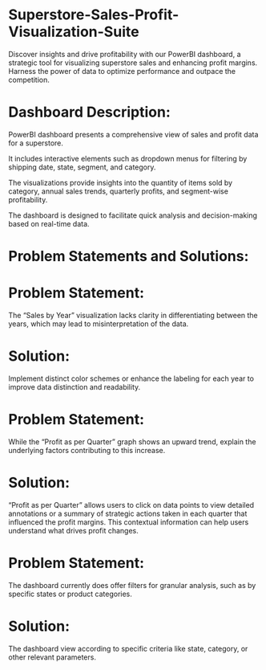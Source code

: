 # Superstore-Sales-Profit-Visualization-Suite
Discover insights and drive profitability with our PowerBI dashboard, a strategic tool for visualizing superstore sales and enhancing profit margins. Harness the power of data to optimize performance and outpace the competition.

# Dashboard Description:
PowerBI dashboard presents a comprehensive view of sales and profit data for a superstore. 

It includes interactive elements such as dropdown menus for filtering by shipping date, state, segment, and category. 

The visualizations provide insights into the quantity of items sold by category, annual sales trends, quarterly profits, and segment-wise profitability. 

The dashboard is designed to facilitate quick analysis and decision-making based on real-time data.

# Problem Statements and Solutions:

# Problem Statement: 
The “Sales by Year” visualization lacks clarity in differentiating between the years, which may lead to misinterpretation of the data. 

# Solution: 
Implement distinct color schemes or enhance the labeling for each year to improve data distinction and readability.

# Problem Statement: 
While the “Profit as per Quarter” graph shows an upward trend, explain the underlying factors contributing to this increase. 

# Solution: 
“Profit as per Quarter” allows users to click on data points to view detailed annotations or a summary of strategic actions taken in each quarter that influenced the profit margins. This contextual information can help users understand what drives profit changes.

# Problem Statement: 
The dashboard currently does offer filters for granular analysis, such as by specific states or product categories. 

# Solution: 
The dashboard view according to specific criteria like state, category, or other relevant parameters.
